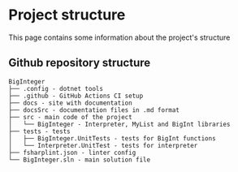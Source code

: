 # Project structure

This page contains some information about the project's structure

## Github repository structure 
	BigInteger
	├── .config - dotnet tools
	├── .github - GitHub Actions CI setup 
	├── docs - site with documentation
	├── docsSrc - documentation files in .md format
	├── src - main code of the project
	│   └── BigInteger - Interpreter, MyList and BigInt libraries
	├── tests - tests
	│   ├── BigInteger.UnitTests - tests for BigInt functions
    │   └── Interpreter.UnitTest - tests for interpreter
	├── fsharplint.json - linter config
	└── BigInteger.sln - main solution file
